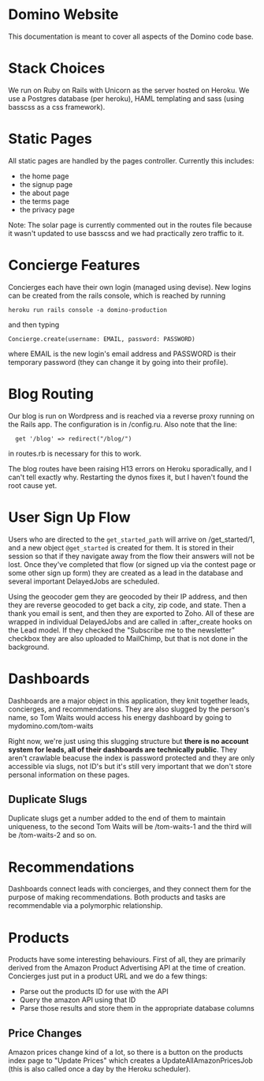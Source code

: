 Domino Website
==============
 This documentation is meant to cover all aspects of the Domino code base.
 
Stack Choices
==============
 We run on Ruby on Rails with Unicorn as the server hosted on Heroku. We use a Postgres database (per heroku), HAML templating and sass (using basscss as a css framework). 
 
Static Pages
============
 All static pages are handled by the pages controller. Currently this includes:
 * the home page
 * the signup page
 * the about page
 * the terms page
 * the privacy page
 
 Note: The solar page is currently commented out in the routes file because it wasn't updated to use basscss and we had practically zero traffic to it.

Concierge Features
==================
  Concierges each have their own login (managed using devise). New logins can be created from the rails console, which is reached by running
  
    heroku run rails console -a domino-production
    
and then typing

    Concierge.create(username: EMAIL, password: PASSWORD)
    
where EMAIL is the new login's email address and PASSWORD is their temporary password (they can change it by going into their profile).

Blog Routing
============

 Our blog is run on Wordpress and is reached via a reverse proxy running on the Rails app. The configuration is in /config.ru. Also note that the line:
 
      get '/blog' => redirect("/blog/")

in routes.rb is necessary for this to work.

The blog routes have been raising H13 errors on Heroku sporadically, and I can't tell exactly why. Restarting the dynos fixes it, but I haven't found the root cause yet.

User Sign Up Flow
=================

Users who are directed to the ``get_started_path`` will arrive on /get_started/1, and a new object ``@get_started`` is created for them. It is stored in their session so that if they navigate away from the flow their answers will not be lost. Once they've completed that flow (or signed up via the contest page or some other sign up form) they are created as a lead in the database and several important DelayedJobs are scheduled.

Using the geocoder gem they are geocoded by their IP address, and then they are reverse geocoded to get back a city, zip code, and state. Then a thank you email is sent, and then they are exported to Zoho. All of these are wrapped in individual DelayedJobs and are called in :after_create hooks on the Lead model. If they checked the "Subscribe me to the newsletter" checkbox they are also uploaded to MailChimp, but that is not done in the background.


Dashboards
==========

Dashboards are a major object in this application, they knit together leads, concierges, and recommendations. They are also slugged by the person's name, so Tom Waits would access his energy dashboard by going to mydomino.com/tom-waits

Right now, we're just using this slugging structure but **there is no account system for leads, all of their dashboards are technically public**. They aren't crawlable beacuse the index is password protected and they are only accessible via slugs, not ID's but it's still very important that we don't store personal information on these pages.

Duplicate Slugs
---------------
 Duplicate slugs get a number added to the end of them to maintain uniqueness, to the second Tom Waits will be /tom-waits-1 and the third will be /tom-waits-2 and so on.
 
 Recommendations
 ===============
 Dashboards connect leads with concierges, and they connect them for the purpose of making recommendations. Both products and tasks are recommendable via a polymorphic relationship.
 
 Products
 ========
 Products have some interesting behaviours. First of all, they are primarily derived from the Amazon Product Advertising API at the time of creation. Concierges just put in a product URL and we do a few things:
  * Parse out the products ID for use with the API
  * Query the amazon API using that ID
  * Parse those results and store them in the appropriate database columns

Price Changes
-------------
Amazon prices change kind of a lot, so there is a button on the products index page to "Update Prices" which creates a UpdateAllAmazonPricesJob (this is also called once a day by the Heroku scheduler).